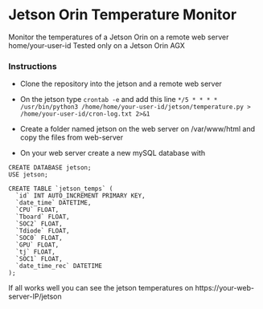 # Jetson Orin Temperature Monitor 

Monitor the temperatures of a Jetson Orin on a remote web server
home/your-user-id
Tested only on a Jetson Orin AGX 

### Instructions
- Clone the repository into the jetson and a remote web server

- On the jetson type 
``` crontab -e ```
and add this line
``` */5 * * * * /usr/bin/python3 /home/home/your-user-id/jetson/temperature.py > /home/your-user-id/cron-log.txt 2>&1 ```

- Create a folder named jetson on the web server on /var/www/html and copy the files from web-server

- On your web server create a new mySQL database with
```
CREATE DATABASE jetson;
USE jetson;

CREATE TABLE `jetson_temps` (
  `id` INT AUTO_INCREMENT PRIMARY KEY,
  `date_time` DATETIME,
  `CPU` FLOAT,
  `Tboard` FLOAT,
  `SOC2` FLOAT,
  `Tdiode` FLOAT,
  `SOC0` FLOAT,
  `GPU` FLOAT,
  `tj` FLOAT,
  `SOC1` FLOAT,
  `date_time_rec` DATETIME
);
```

If all works well you can see the jetson temperatures on https://your-web-server-IP/jetson
     





